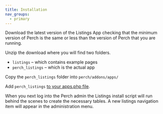 ```yaml
---
title: Installation
nav_groups:
  - primary
---
```


Download the latest version of the Listings App checking that the minimum version of Perch is the same or less than the version of Perch that you are running.

Unzip the download where you will find two folders.

-   `listings` – which contains example pages
-   `perch_listings` – which is the actual app

Copy the `perch_listings` folder into `perch/addons/apps/`

Add `perch_listings` [to your apps.php file](/docs/installing-perch/installing-apps/).

When you next log into the Perch admin the Listings install script will run behind the scenes to create the necessary tables. A new listings navigation item will appear in the administration menu.
